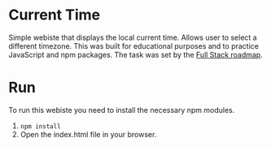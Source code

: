 # Current Time
Simple webiste that displays the local current time. Allows user to select a different timezone. This was built for educational purposes and to practice JavaScript and npm packages.
The task was set by the [Full Stack roadmap](https://roadmap.sh/full-stack).

# Run
To run this webiste you need to install the necessary npm modules.

1. `npm install`
2. Open the index.html file in your browser.